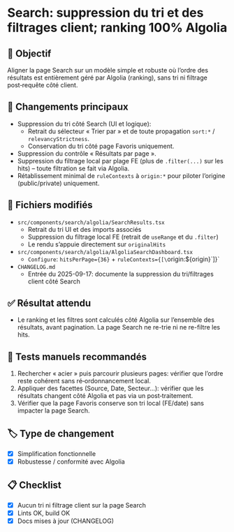 # Search: suppression du tri et des filtrages client; ranking 100% Algolia

## 🎯 Objectif
Aligner la page Search sur un modèle simple et robuste où l’ordre des résultats est entièrement géré par Algolia (ranking), sans tri ni filtrage post‑requête côté client.

## 🔧 Changements principaux
- Suppression du tri côté Search (UI et logique):
  - Retrait du sélecteur « Trier par » et de toute propagation `sort:*` / `relevancyStrictness`.
  - Conservation du tri côté page Favoris uniquement.
- Suppression du contrôle « Résultats par page ».
- Suppression du filtrage local par plage FE (plus de `.filter(...)` sur les hits) – toute filtration se fait via Algolia.
- Rétablissement minimal de `ruleContexts` à `origin:*` pour piloter l’origine (public/private) uniquement.

## 📁 Fichiers modifiés
- `src/components/search/algolia/SearchResults.tsx`
  - Retrait du tri UI et des imports associés
  - Suppression du filtrage local FE (retrait de `useRange` et du `.filter`)
  - Le rendu s’appuie directement sur `originalHits`
- `src/components/search/algolia/AlgoliaSearchDashboard.tsx`
  - `Configure`: `hitsPerPage={36}` + `ruleContexts={[\`origin:${origin}\`]}`
- `CHANGELOG.md`
  - Entrée du 2025-09-17: documente la suppression du tri/filtrages client côté Search

## ✅ Résultat attendu
- Le ranking et les filtres sont calculés côté Algolia sur l’ensemble des résultats, avant pagination. La page Search ne re-trie ni ne re-filtre les hits.

## 🧪 Tests manuels recommandés
1. Rechercher « acier » puis parcourir plusieurs pages: vérifier que l’ordre reste cohérent sans ré‑ordonnancement local.
2. Appliquer des facettes (Source, Date, Secteur…): vérifier que les résultats changent côté Algolia et pas via un post‑traitement.
3. Vérifier que la page Favoris conserve son tri local (FE/date) sans impacter la page Search.

## 🏷️ Type de changement
- [x] Simplification fonctionnelle
- [x] Robustesse / conformité avec Algolia

## 📋 Checklist
- [x] Aucun tri ni filtrage client sur la page Search
- [x] Lints OK, build OK
- [x] Docs mises à jour (CHANGELOG)
